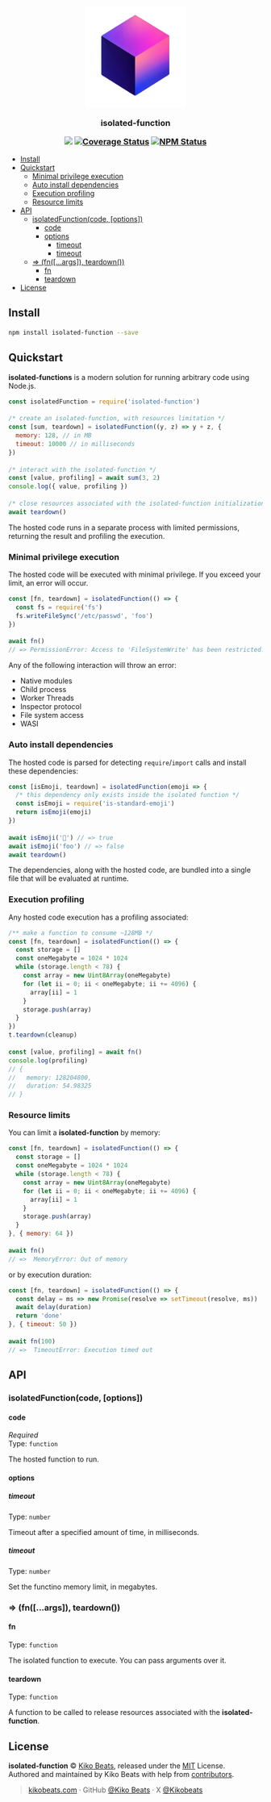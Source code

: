 <h3 align="center">
  <img
    src="https://github.com/Kikobeats/isolated-function/blob/master/logo.png?raw=true"
    width="200">
  <br>
  <p>isolated-function</p>
  <a target="_blank" rel="noopener noreferrer nofollow"><img
      src="https://img.shields.io/github/tag/Kikobeats/isolated-function.svg?style=flat-square"
      style="max-width: 100%;"></a>
  <a href="https://coveralls.io/github/Kikobeats/isolated-function"
    rel="nofollow"><img
      src="https://img.shields.io/coveralls/Kikobeats/isolated-function.svg?style=flat-square"
      alt="Coverage Status" style="max-width: 100%;"></a>
  <a href="https://www.npmjs.org/package/isolated-function" rel="nofollow"><img
      src="https://img.shields.io/npm/dm/isolated-function.svg?style=flat-square"
      alt="NPM Status" style="max-width: 100%;"></a>
</h3>

- [Install](#install)
- [Quickstart](#quickstart)
  - [Minimal privilege execution](#minimal-privilege-execution)
  - [Auto install dependencies](#auto-install-dependencies)
  - [Execution profiling](#execution-profiling)
  - [Resource limits](#resource-limits)
- [API](#api)
  - [isolatedFunction(code, \[options\])](#isolatedfunctioncode-options)
    - [code](#code)
    - [options](#options)
      - [timeout](#timeout)
      - [timeout](#timeout-1)
  - [=\> (fn(\[...args\]), teardown())](#-fnargs-teardown)
    - [fn](#fn)
    - [teardown](#teardown)
- [License](#license)

## Install

```bash
npm install isolated-function --save
```

## Quickstart

**isolated-functions** is a modern solution for running arbitrary code using Node.js.

```js
const isolatedFunction = require('isolated-function')

/* create an isolated-function, with resources limitation */
const [sum, teardown] = isolatedFunction((y, z) => y + z, {
  memory: 128, // in MB
  timeout: 10000 // in milliseconds
})

/* interact with the isolated-function */
const [value, profiling] = await sum(3, 2)
console.log({ value, profiling })

/* close resources associated with the isolated-function initialization */
await teardown()
```

The hosted code runs in a separate process with limited permissions, returning the result and profiling the execution.

### Minimal privilege execution

The hosted code will be executed with minimal privilege. If you exceed your limit, an error will occur.

```js
const [fn, teardown] = isolatedFunction(() => {
  const fs = require('fs')
  fs.writeFileSync('/etc/passwd', 'foo')
})

await fn()
// => PermissionError: Access to 'FileSystemWrite' has been restricted.
```

Any of the following interaction will throw an error:

- Native modules
- Child process
- Worker Threads
- Inspector protocol
- File system access
- WASI

### Auto install dependencies

The hosted code is parsed for detecting `require`/`import` calls and install these dependencies:

```js
const [isEmoji, teardown] = isolatedFunction(emoji => {
  /* this dependency only exists inside the isolated function */
  const isEmoji = require('is-standard-emoji')
  return isEmoji(emoji)
})

await isEmoji('🙌') // => true
await isEmoji('foo') // => false
await teardown()
```

The dependencies, along with the hosted code, are bundled into a single file that will be evaluated at runtime.

### Execution profiling

Any hosted code execution has a profiling associated:

```js
/** make a function to consume ~128MB */
const [fn, teardown] = isolatedFunction(() => {
  const storage = []
  const oneMegabyte = 1024 * 1024
  while (storage.length < 78) {
    const array = new Uint8Array(oneMegabyte)
    for (let ii = 0; ii < oneMegabyte; ii += 4096) {
      array[ii] = 1
    }
    storage.push(array)
  }
})
t.teardown(cleanup)

const [value, profiling] = await fn()
console.log(profiling)
// {
//   memory: 128204800,
//   duration: 54.98325
// }
```

### Resource limits

You can limit a **isolated-function** by memory:

```js
const [fn, teardown] = isolatedFunction(() => {
  const storage = []
  const oneMegabyte = 1024 * 1024
  while (storage.length < 78) {
    const array = new Uint8Array(oneMegabyte)
    for (let ii = 0; ii < oneMegabyte; ii += 4096) {
      array[ii] = 1
    }
    storage.push(array)
  }
}, { memory: 64 })

await fn()
// =>  MemoryError: Out of memory
```

or by execution duration:

```js
const [fn, teardown] = isolatedFunction(() => {
  const delay = ms => new Promise(resolve => setTimeout(resolve, ms))
  await delay(duration)
  return 'done'
}, { timeout: 50 })

await fn(100)
// =>  TimeoutError: Execution timed out
```

## API

### isolatedFunction(code, [options])

#### code

_Required_<br>
Type: `function`

The hosted function to run.

#### options

##### timeout

Type: `number`

Timeout after a specified amount of time, in milliseconds.

##### timeout

Type: `number`

Set the functino memory limit, in megabytes.

### => (fn([...args]), teardown())

#### fn

Type: `function`

The isolated function to execute. You can pass arguments over it.

#### teardown

Type: `function`

A function to be called to release resources associated with the **isolated-function**.

## License

**isolated-function** © [Kiko Beats](https://kikobeats.com), released under the [MIT](https://github.com/Kikobeats/isolated-function/blob/master/LICENSE.md) License.<br>
Authored and maintained by Kiko Beats with help from [contributors](https://github.com/Kikobeats/isolated-function/contributors).

> [kikobeats.com](https://kikobeats.com) · GitHub [@Kiko Beats](https://github.com/Kikobeats) · X [@Kikobeats](https://x.com/Kikobeats)

